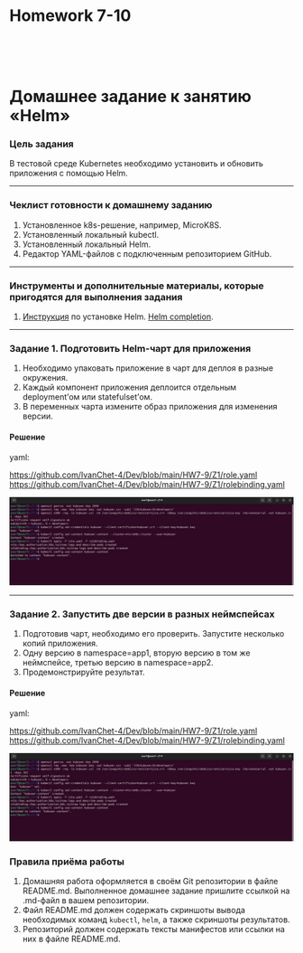 <h1>Homework 7-10 </h1> <br>
<br>
<br>


# Домашнее задание к занятию «Helm»

### Цель задания

В тестовой среде Kubernetes необходимо установить и обновить приложения с помощью Helm.

------

### Чеклист готовности к домашнему заданию

1. Установленное k8s-решение, например, MicroK8S.
2. Установленный локальный kubectl.
3. Установленный локальный Helm.
4. Редактор YAML-файлов с подключенным репозиторием GitHub.

------

### Инструменты и дополнительные материалы, которые пригодятся для выполнения задания

1. [Инструкция](https://helm.sh/docs/intro/install/) по установке Helm. [Helm completion](https://helm.sh/docs/helm/helm_completion/).

------

### Задание 1. Подготовить Helm-чарт для приложения

1. Необходимо упаковать приложение в чарт для деплоя в разные окружения. 
2. Каждый компонент приложения деплоится отдельным deployment’ом или statefulset’ом.
3. В переменных чарта измените образ приложения для изменения версии.


<h4>Решение</h4>

yaml:   <br>

<https://github.com/IvanChet-4/Dev/blob/main/HW7-9/Z1/role.yaml> <br>
<https://github.com/IvanChet-4/Dev/blob/main/HW7-9/Z1/rolebinding.yaml> <br>

![Результат решения задачи 1](https://github.com/IvanChet-4/Dev/blob/main/images/Homework%207-9/1-1.jpg)


------
### Задание 2. Запустить две версии в разных неймспейсах

1. Подготовив чарт, необходимо его проверить. Запуститe несколько копий приложения.
2. Одну версию в namespace=app1, вторую версию в том же неймспейсе, третью версию в namespace=app2.
3. Продемонстрируйте результат.


<h4>Решение</h4>

yaml:   <br>

<https://github.com/IvanChet-4/Dev/blob/main/HW7-9/Z1/role.yaml> <br>
<https://github.com/IvanChet-4/Dev/blob/main/HW7-9/Z1/rolebinding.yaml> <br>

![Результат решения задачи 2](https://github.com/IvanChet-4/Dev/blob/main/images/Homework%207-9/1-1.jpg)



### Правила приёма работы

1. Домашняя работа оформляется в своём Git репозитории в файле README.md. Выполненное домашнее задание пришлите ссылкой на .md-файл в вашем репозитории.
2. Файл README.md должен содержать скриншоты вывода необходимых команд `kubectl`, `helm`, а также скриншоты результатов.
3. Репозиторий должен содержать тексты манифестов или ссылки на них в файле README.md.
